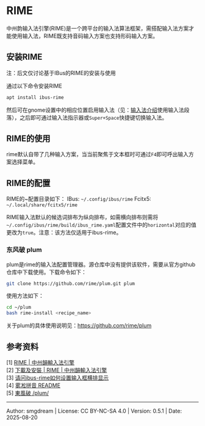 # RIME

中州韵输入法引擎(RIME)是一个跨平台的输入法算法框架，需搭配输入法方案才能使用输入法，RIME既支持音码输入方案也支持形码输入方案。

## 安装RIME

注：后文仅讨论基于IBus的RIME的安装与使用

通过以下命令安装RIME
```sh
apt install ibus-rime
```
然后可在gnome设置中的相应位置启用输入法（见：[输入法介绍](im-intro.md)使用输入法段落），之后即可通过输入法指示器或`Super+Space`快捷键切换输入法。

## RIME的使用
rime默认自带了几种输入方案，当当前聚焦于文本框时可通过`F4`即可呼出输入方案选择菜单。

## RIME的配置
RIME的~配置目录如下：
IBus: `~/.config/ibus/rime`
Fcitx5: `~/.local/share/fcitx5/rime`

RIME输入法默认的候选词排布为纵向排布，如需横向排布则需将`~/.config/ibus/rime/build/ibus_rime.yaml`配置文件中的`horizontal`对应的值更改为`true`。注意：该方法仅适用于ibus-rime。

### 东风破 plum
plum是rime的输入法配置管理器。源仓库中没有提供该软件，需要从官方github仓库中下载使用。下载命令如下：  
```sh
git clone https://github.com/rime/plum.git plum
```
使用方法如下：  
```sh
cd ~/plum
bash rime-install <recipe_name>
```
关于plum的具体使用说明见：https://github.com/rime/plum   

## 参考资料

\[1\] [RIME | 中州韻輸入法引擎](https://rime.im/)  
\[2\] [下載及安裝 | RIME | 中州韻輸入法引擎](https://rime.im/download/)  
\[3\] [请问ibus-rime如何设置输入框横排显示](https://github.com/rime/ibus-rime/issues/52)  
\[4\] [雾凇拼音 README](https://github.com/iDvel/rime-ice/blob/main/README.md)  
\[5\] [東風破 /plum/](https://github.com/rime/plum/blob/master/README.md)  


---
Author: smgdream | License: CC BY-NC-SA 4.0 | Version: 0.5.1 | Date: 2025-08-20
